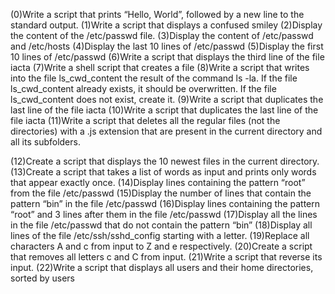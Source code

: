 (0)Write a script that prints “Hello, World”, followed by a new line to the standard output. (1)Write a script that displays a confused smiley (2)Display the content of the /etc/passwd file. (3)Display the content of /etc/passwd and /etc/hosts (4)Display the last 10 lines of /etc/passwd (5)Display the first 10 lines of /etc/passwd (6)Write a script that displays the third line of the file iacta (7)Write a shell script that creates a file (8)Write a script that writes into the file ls_cwd_content the result of the command ls -la. If the file ls_cwd_content already exists, it should be overwritten. If the file ls_cwd_content does not exist, create it. (9)Write a script that duplicates the last line of the file iacta (10)Write a script that duplicates the last line of the file iacta (11)Write a script that deletes all the regular files (not the directories) with a .js extension that are present in the current directory and all its subfolders.



(12)Create a script that displays the 10 newest files in the current directory. (13)Create a script that takes a list of words as input and prints only words that appear exactly once. (14)Display lines containing the pattern “root” from the file /etc/passwd (15)Display the number of lines that contain the pattern “bin” in the file /etc/passwd (16)Display lines containing the pattern “root” and 3 lines after them in the file /etc/passwd (17)Display all the lines in the file /etc/passwd that do not contain the pattern “bin” (18)Display all lines of the file /etc/ssh/sshd_config starting with a letter. (19)Replace all characters A and c from input to Z and e respectively. (20)Create a script that removes all letters c and C from input. (21)Write a script that reverse its input. (22)Write a script that displays all users and their home directories, sorted by users
